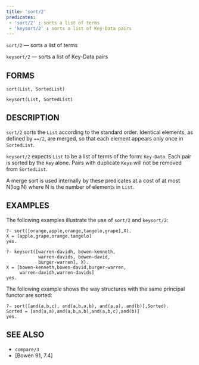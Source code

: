 ```yaml
---
title: 'sort/2'
predicates:
 - 'sort/2' : sorts a list of terms
 - 'keysort/2' : sorts a list of Key-Data pairs
---
```

`sort/2` — sorts a list of terms

`keysort/2` — sorts a list of Key-Data pairs


## FORMS

```
sort(List, SortedList)

keysort(List, SortedList)
```

## DESCRIPTION

`sort/2` sorts the `List` according to the standard order. Identical elements, as defined by `==/2`, are merged, so that each element appears only once in `SortedList`.

`keysort/2` expects `List` to be a list of terms of the form: `Key-Data`. Each pair is sorted by the `Key` alone. Pairs with duplicate `Keys` will not be removed from `SortedList`.

A merge sort is used internally by these predicates at a cost of at most N(log N) where N is the number of elements in `List`.


## EXAMPLES

The following examples illustrate the use of `sort/2` and `keysort/2`:

```
?- sort([orange,apple,orange,tangelo,grape],X).
X = [apple,grape,orange,tangelo]
yes.

?- keysort([warren-davidh, bowen-kenneth,
            warren-davids, bowen-david,
            burger-warren], X).
X = [bowen-kenneth,bowen-david,burger-warren,
     warren-davidh,warren-davids]
yes.
```

The following example shows the way structures with the same principal functor are sorted:

```
?- sort([and(a,b,c), and(a,b,a,b), and(a,a), and(b)],Sorted).
Sorted = [and(a,a),and(a,b,a,b),and(a,b,c),and(b)]
yes.
```

## SEE ALSO

- `compare/3`
- [Bowen 91, 7.4]
